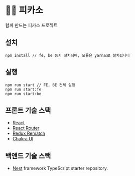 # 👩‍🎨 피카소

함께 만드는 피카소 프로젝트

## 설치

```
npm install // fe, be 동시 설치되며, 모듈은 yarn으로 설치됩니다
```

## 실행
```
npm run start // FE, BE 전체 실행
npm run start:fe 
npm run start:be
```


## 프론트 기술 스택

- [React](https://ko.reactjs.org)
- [React Router](https://reactrouter.com/docs/en/v6/getting-started/)
- [Redux Rematch](https://github.com/rematch/rematch)
- [Chakra UI](https://chakra-ui.com/)

## 백앤드 기술 스택

- [Nest](https://github.com/nestjs/nest) framework TypeScript starter repository.
